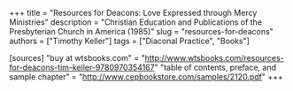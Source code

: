 +++
title = "Resources for Deacons: Love Expressed through Mercy Ministries"
description = "Christian Education and Publications of the Presbyterian Church in America (1985)"
slug = "resources-for-deacons"
authors = ["Timothy Keller"]
tags = ["Diaconal Practice", "Books"]

[sources]
"buy at wtsbooks.com" = "http://www.wtsbooks.com/resources-for-deacons-tim-keller-9780970354167"
"table of contents, preface, and sample chapter" = "http://www.cepbookstore.com/samples/2120.pdf"
+++
